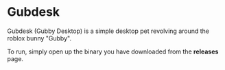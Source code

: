 # Gubdesk
Gubdesk (Gubby Desktop) is a simple desktop pet revolving around the roblox bunny "Gubby".

To run, simply open up the binary you have downloaded from the **releases** page.